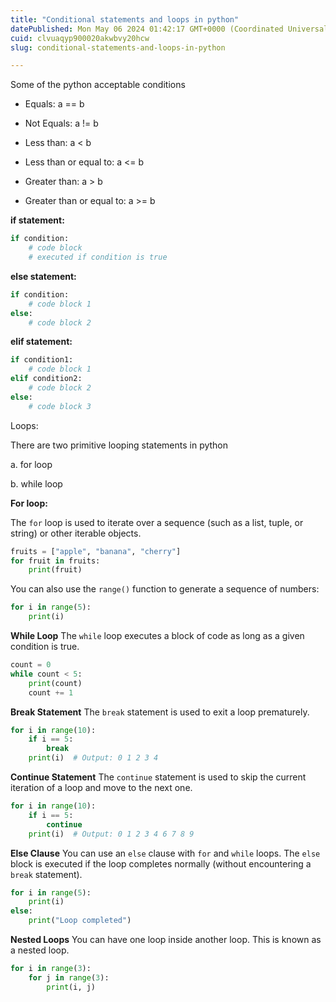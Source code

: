 ```yaml
---
title: "Conditional statements and loops in python"
datePublished: Mon May 06 2024 01:42:17 GMT+0000 (Coordinated Universal Time)
cuid: clvuaqyp900020akwbvy20hcw
slug: conditional-statements-and-loops-in-python

---
```


Some of the python acceptable conditions

* Equals: a == b
    
* Not Equals: a != b
    
* Less than: a &lt; b
    
* Less than or equal to: a &lt;= b
    
* Greater than: a &gt; b
    
* Greater than or equal to: a &gt;= b
    

**if statement:**

```python
if condition:
    # code block
    # executed if condition is true
```

**else statement:**

```python
if condition:
    # code block 1
else:
    # code block 2
```

**elif statement:**

```python
if condition1:
    # code block 1
elif condition2:
    # code block 2
else:
    # code block 3
```

Loops:

There are two primitive looping statements in python

a. for loop

b. while loop

**For loop:**

The `for` loop is used to iterate over a sequence (such as a list, tuple, or string) or other iterable objects.

```python
fruits = ["apple", "banana", "cherry"]
for fruit in fruits:
    print(fruit)
```

You can also use the `range()` function to generate a sequence of numbers:

```python
for i in range(5):
    print(i)
```

**While Loop** The `while` loop executes a block of code as long as a given condition is true.

```python
count = 0
while count < 5:
    print(count)
    count += 1
```

**Break Statement** The `break` statement is used to exit a loop prematurely.

```python
for i in range(10):
    if i == 5:
        break
    print(i)  # Output: 0 1 2 3 4
```

**Continue Statement** The `continue` statement is used to skip the current iteration of a loop and move to the next one.

```python
for i in range(10):
    if i == 5:
        continue
    print(i)  # Output: 0 1 2 3 4 6 7 8 9
```

**Else Clause** You can use an `else` clause with `for` and `while` loops. The `else` block is executed if the loop completes normally (without encountering a `break` statement).

```python
for i in range(5):
    print(i)
else:
    print("Loop completed")
```

**Nested Loops** You can have one loop inside another loop. This is known as a nested loop.

```python
for i in range(3):
    for j in range(3):
        print(i, j)
```